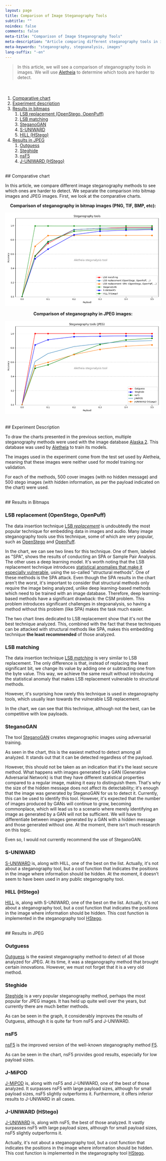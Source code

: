 ```yaml
---
layout: page
title: Comparison of Image Steganography Tools
subtitle: "" 
noindex: false
comments: false
meta-title: "Comparison of Image Steganography Tools"
meta-description: "Article comparing different steganography tools in images to see which ones are harder to detect."
meta-keywords: "steganography, stegoanalysis, images"
lang-suffix: "-en"
---
```


> In this article, we will see a comparison of steganography tools
> in images. We will use 
> [Aletheia](https://github.com/daniellerch/aletheia) to determine which tools
> are harder to detect.

<style>
    [id]::before {
        content: '';
        display: block;
        height:      70px;
        margin-top: -70px;
        visibility: hidden;
    }
</style>

<div class='menu' style='margin-top:50px'></div>

1. [Comparative chart](#comparative-chart)
2. [Experiment description](#experiment-description)
3. [Results in bitmaps](#results-in-bitmaps)
   1. [LSB replacement (OpenStego, OpenPuff)](#lsb-replacement-openstego-openpuff)
   2. [LSB matching](#lsb-matching)
   3. [SteganoGAN](#steganogan)
   4. [S-UNIWARD](#s-uniward)
   5. [HILL (HStego)](#hill-hstego)
4. [Results in JPEG](#results-in-jpeg)
   1. [Outguess](#outguess)
   2. [Steghide](#steghide)
   3. [nsF5](#nsF5)
   4. [J-UNIWARD (HStego)](#j-uniward-hstego)

<br>
## Comparative chart

In this article, we compare different image steganography methods
to see which ones are harder to detect. We separate the comparison into
bitmap images and JPEG images. First, we look at the comparative charts.

<center><b>
Comparison of steganography in bitmap images (PNG, TIF, BMP, etc):
</b></center>

![efficiency](/stego/aletheia/resources/tool_comparison.png?style=centerme)

<center><b>
Comparison of steganography in JPEG images:
</b></center>

![efficiency](/stego/aletheia/resources/tool_comparison_jpeg.png?style=centerme)

<br>
## Experiment Description

To draw the charts presented in the previous section, multiple steganography methods were used with the image database 
[Alaska 2](https://www.kaggle.com/c/alaska2-image-steganalysis). 
This database was used by 
[Aletheia](https://github.com/daniellerch/aletheia) 
to train its models. 

The images used in the experiment come from the test set used
by Aletheia, meaning that these images were neither used for
model training nor validation.

For each of the methods, 500 cover images (with no hidden
message) and 500 stego images (with hidden information, as per
the payload indicated on the chart) were used.

<br>
## Results in Bitmaps

### LSB replacement (OpenStego, OpenPuff)

The data insertion technique 
[LSB *replacement*](/stego/lab/intro/lsb-en/#embedding-information-with-lsb-replacement)
is undoubtedly the most popular technique for embedding data in images and audio.
Many image steganography tools use this technique, some of which are very popular, such as [OpenStego](https://www.openstego.com/) 
and [OpenPuff](https://embeddedsw.net/OpenPuff_Steganography_Home.html).

In the chart, we can see two lines for this technique. One of them, labeled
as "SPA", shows the results of conducting an SPA or Sample Pair
Analysis. The other uses a deep learning model. It's worth noting that the
LSB replacement technique introduces [statistical anomalies that make it
especially vulnerable](/stego/lab/intro/lsb-en/#the-dangers-of-lsb-replacement),
using the so-called "structural methods". One of these methods is the
SPA attack. Even though the SPA results in the chart aren't the worst, it's important to consider that structural methods
only require the image being analyzed, unlike deep learning-based methods which need to be trained with an image database. Therefore, deep learning-based methods have a significant drawback: the CSM problem. This problem introduces significant
challenges in stegoanalysis, so having a method without this problem (like SPA) makes the task much easier.

The two chart lines dedicated to LSB replacement show that it's not the best technique analyzed. This, combined with the fact that these techniques can be attacked with structural methods like SPA, makes this embedding technique **the least recommended** of those analyzed.

### LSB matching

The data insertion technique 
[LSB *matching*](/stego/lab/intro/lsb-en/#embedding-information-with-lsb-matching)
is very similar to LSB replacement. The only difference is that, instead
of replacing the least significant bit, we change its value by adding one 
or subtracting one from the byte value. This way, we achieve the same 
result without introducing the statistical anomaly that makes LSB replacement
vulnerable to structural methods.

However, it's surprising how rarely this technique is used in steganography tools, which usually lean towards the vulnerable LSB replacement. 

In the chart, we can see that this technique, although not the best, can be competitive with low payloads.

### SteganoGAN

The tool [SteganoGAN](https://github.com/DAI-Lab/SteganoGAN) creates steganographic images using adversarial training.

As seen in the chart, this is the easiest method to detect among all analyzed. It stands out that it can be detected regardless of the payload.

However, this should not be taken as an indication that it's the least secure method. What happens with images generated by a GAN (Generative Adversarial Network) is that they have different statistical properties compared to a regular image, making it easy to distinguish them. That's why the size of the hidden message does not affect its detectability; it's enough that the image was generated by SteganoGAN for us to detect it. Currently, this can be used to identify this tool. However, it's expected that the number of images produced by GANs will continue to grow, becoming commonplace, which will lead us to a scenario where merely identifying an image as generated by a GAN will not be sufficient. We will have to differentiate between images generated by a GAN with a hidden message and those generated without one. At the moment, there isn't much research on this topic.

Even so, I would not currently recommend the use of SteganoGAN.



### S-UNIWARD

[S-UNIWARD](https://doi.org/10.1186/1687-417X-2014-1) is, along with HILL, 
one of the best on the list. Actually,
it's not about a steganography tool, but a cost function
that indicates the positions in the image where information should be hidden. At the moment, it doesn't seem to have been used in any
public steganography tool.

### HILL (HStego)

[HILL](https://doi.org/10.1109/ICIP.2014.7025854) is, along with S-UNIWARD, 
one of the best on the list. Actually,
it's not about a steganography tool, but a cost function
that indicates the positions in the image where information should be hidden. This cost function is implemented in the steganography tool
[HStego](https://github.com/daniellerch/hstego).



<br>
## Results in JPEG

### Outguess

[Outguess](https://en.wikipedia.org/wiki/OutGuess) is the easiest 
steganography method to detect of all those analyzed for JPEG.
At its time, it was a steganography method that brought certain
innovations. However, we must not forget that it is a very old method.

### Steghide

[Steghide](https://steghide.sourceforge.net/) is a very popular steganography method, perhaps the most popular for JPEG images. It has held up quite well over the years, but currently there are much better methods.

As can be seen in the graph, it considerably improves the results 
of Outguess, although it is quite far from nsF5 and J-UNIWARD.

### nsF5

[nsF5](https://dde.binghamton.edu/download/nsf5simulator/) is the improved version of the well-known steganography method [F5](https://www.semanticscholar.org/paper/F-5-%E2%80%94-A-Steganographic-Algorithm-High-Capacity-Westfeld/149b41d7560d7bd628da502bd3d8122a8317d472).

As can be seen in the chart, nsF5 provides good results, especially for low payload sizes.


### J-MiPOD

[J-MiPOD](https://doi.org/10.24433/CO.2423893.v4) is, along with nsF5 and J-UNIWARD, 
one of the best of those analyzed. It surpasses nsF5 with large
payload sizes, although for small payload sizes, nsF5 slightly outperforms it.
Furthermore, it offers inferior results to J-UNIWARD in all cases.


### J-UNIWARD (HStego)

[J-UNIWARD](https://doi.org/10.1186/1687-417X-2014-1) is, along with nsF5, 
the best of those analyzed. It vastly surpasses nsF5 with large
payload sizes, although for small payload sizes, nsF5 slightly outperforms it.

Actually, it's not about a steganography tool, but a cost function 
that indicates the positions in the image where information should be hidden. This cost function is implemented in the steganography tool
[HStego](https://github.com/daniellerch/hstego).





